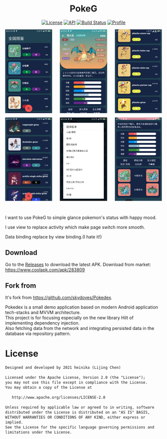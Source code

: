 <h1 align="center">PokeG</h1>
<p align="center">
  <a href="https://opensource.org/licenses/Apache-2.0"><img alt="License" src="https://img.shields.io/badge/License-Apache%202.0-blue.svg"/></a>
  <a href="https://android-arsenal.com/api?level=23"><img alt="API" src="https://img.shields.io/badge/API-23%2B-brightgreen.svg?style=flat"/></a>
  <a href="https://github.com/heinika/PokeG/actions"><img alt="Build Status" src="https://github.com/heinika/PokeG/workflows/Android%20CI/badge.svg"/></a> 
  <a href="https://github.com/heinika"><img alt="Profile" src="https://heinika.github.io/badges/heinika.svg"/></a> 
</p>

<p align="center">
<img src="/previews/preview1.png" align="left" width="30%"/>
<img src="/previews/preview2.png" align="center" width="30%"/>
<img src="/previews/preview3.png" align="right" width="30%"/>
</p>

<p align="center">
<img src="/previews/preview4.png" align="left" width="30%"/>
<img src="/previews/preview5.png" align="center" width="30%"/>
<img src="/previews/preview6.png" align="right" width="30%"/>
</p>

<br/>

I want to use PokeG to simple glance pokemon's status with happy mood.

I use view to replace activity which make page switch more smooth.

Data binding replace by view binding.(I hate it!)

## Download
Go to the [Releases](https://github.com/heinika/PokeG/releases) to download the latest APK.
Download from market: https://www.coolapk.com/apk/283809

## Fork from
It's fork from https://github.com/skydoves/Pokedex.

Pokedex is a small demo application based on modern Android application tech-stacks and MVVM architecture.<br>This project is for focusing especially on the new library Hilt of implementing dependency injection.<br>
Also fetching data from the network and integrating persisted data in the database via repository pattern.

# License
```
Designed and developed by 2021 heinika (Lijing Chen)

Licensed under the Apache License, Version 2.0 (the "License");
you may not use this file except in compliance with the License.
You may obtain a copy of the License at

   http://www.apache.org/licenses/LICENSE-2.0

Unless required by applicable law or agreed to in writing, software
distributed under the License is distributed on an "AS IS" BASIS,
WITHOUT WARRANTIES OR CONDITIONS OF ANY KIND, either express or implied.
See the License for the specific language governing permissions and
limitations under the License.
```